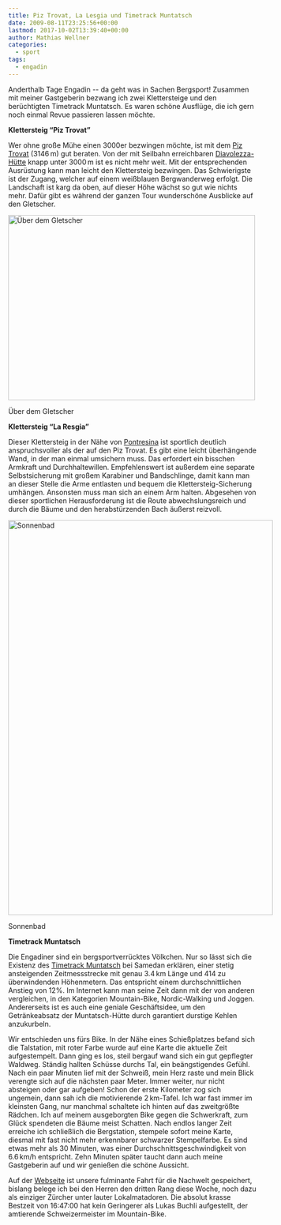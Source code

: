 ```yaml
---
title: Piz Trovat, La Lesgia und Timetrack Muntatsch
date: 2009-08-11T23:25:56+00:00
lastmod: 2017-10-02T13:39:40+00:00
author: Mathias Wellner
categories:
  - sport
tags:
  - engadin
---
```

Anderthalb Tage Engadin -- da geht was in Sachen Bergsport! Zusammen mit meiner Gastgeberin bezwang ich zwei Klettersteige und den berüchtigten Timetrack Muntatsch. Es waren schöne Ausflüge, die ich gern noch einmal Revue passieren lassen möchte.

**Klettersteig &#8220;Piz Trovat&#8221;**

Wer ohne große Mühe einen 3000er bezwingen möchte, ist mit dem [Piz Trovat](http://www.hikr.org/tour/post8147.html) (3146&thinsp;m) gut beraten. Von der mit Seilbahn erreichbaren [Diavolezza-Hütte](http://www.diavolezza.ch/) knapp unter 3000&thinsp;m ist es nicht mehr weit. Mit der entsprechenden Ausrüstung kann man leicht den Klettersteig bezwingen. Das Schwierigste ist der Zugang, welcher auf einem weißblauen Bergwanderweg erfolgt. Die Landschaft ist karg da oben, auf dieser Höhe wächst so gut wie nichts mehr. Dafür gibt es während der ganzen Tour wunderschöne Ausblicke auf den Gletscher.

<div style="width: 510px" class="wp-caption aligncenter">
  <a href="http://www.flickr.com/photos/mwellner/3818992704/"><img alt="Über dem Gletscher" src="http://farm4.static.flickr.com/3483/3818992704_b69ca10689.jpg" title="Über dem Gletscher" width="500" height="375" /></a>
  
  <p class="wp-caption-text">
    Über dem Gletscher<br />
  </p>
</div>

**Klettersteig &#8220;La Resgia&#8221;**

Dieser Klettersteig in der Nähe von [Pontresina](http://www.pontresina.ch/) ist sportlich deutlich anspruchsvoller als der auf den Piz Trovat. Es gibt eine leicht überhängende Wand, in der man einmal umsichern muss. Das erfordert ein bisschen Armkraft und Durchhaltewillen. Empfehlenswert ist außerdem eine separate Selbstsicherung mit großem Karabiner und Bandschlinge, damit kann man an dieser Stelle die Arme entlasten und bequem die Klettersteig-Sicherung umhängen. Ansonsten muss man sich an einem Arm halten. Abgesehen von dieser sportlichen Herausforderung ist die Route abwechslungsreich und durch die Bäume und den herabstürzenden Bach äußerst reizvoll.

<div style="width: 546px" class="wp-caption aligncenter">
  <a href="http://www.flickr.com/photos/mwellner/3818183381/"><img alt="Sonnenbad" src="http://farm3.static.flickr.com/2609/3818183381_78faababd0_o.jpg" title="Sonnenbad" width="536" height="800" /></a>
  
  <p class="wp-caption-text">
    Sonnenbad<br />
  </p>
</div>

**Timetrack Muntatsch**

Die Engadiner sind ein bergsportverrücktes Völkchen. Nur so lässt sich die Existenz des [Timetrack Muntatsch](http://www.timetrack.ch/) bei Samedan erklären, einer stetig ansteigenden Zeitmessstrecke mit genau 3.4&thinsp;km Länge und 414 zu überwindenden Höhenmetern. Das entspricht einem durchschnittlichen Anstieg von 12%. Im Internet kann man seine Zeit dann mit der von anderen vergleichen, in den Kategorien Mountain-Bike, Nordic-Walking und Joggen. Andererseits ist es auch eine geniale Geschäftsidee, um den Getränkeabsatz der Muntatsch-Hütte durch garantiert durstige Kehlen anzukurbeln.

Wir entschieden uns fürs Bike. In der Nähe eines Schießplatzes befand sich die Talstation, mit roter Farbe wurde auf eine Karte die aktuelle Zeit aufgestempelt. Dann ging es los, steil bergauf wand sich ein gut gepflegter Waldweg. Ständig hallten Schüsse durchs Tal, ein beängstigendes Gefühl. Nach ein paar Minuten lief mit der Schweiß, mein Herz raste und mein Blick verengte sich auf die nächsten paar Meter. Immer weiter, nur nicht absteigen oder gar aufgeben! Schon der erste Kilometer zog sich ungemein, dann sah ich die motivierende 2&thinsp;km-Tafel. Ich war fast immer im kleinsten Gang, nur manchmal schaltete ich hinten auf das zweitgrößte Rädchen. Ich auf meinem ausgeborgten Bike gegen die Schwerkraft, zum Glück spendeten die Bäume meist Schatten. Nach endlos langer Zeit erreiche ich schließlich die Bergstation, stempele sofort meine Karte, diesmal mit fast nicht mehr erkennbarer schwarzer Stempelfarbe. Es sind etwas mehr als 30 Minuten, was einer Durchschnittsgeschwindigkeit von 6.6&thinsp;km/h entspricht. Zehn Minuten später taucht dann auch meine Gastgeberin auf und wir genießen die schöne Aussicht.

Auf der [Webseite](http://www.timetrack.ch/) ist unsere fulminante Fahrt für die Nachwelt gespeichert, bislang belege ich bei den Herren den dritten Rang diese Woche, noch dazu als einziger Zürcher unter lauter Lokalmatadoren. Die absolut krasse Bestzeit von 16:47:00 hat kein Geringerer als Lukas Buchli aufgestellt, der amtierende Schweizermeister im Mountain-Bike.